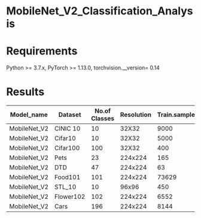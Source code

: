 # MobileNet_V2_Classification_Analysis


# Requirements

Python >= 3.7.x, PyTorch >= 1.13.0, torchvision.__version= 0.14

# Results

| Model_name     | Dataset       | No.of Classes | Resolution| Train.sample/Class| Val.Sample/Class | Totaldataset Length| Accuracy|
| -------------  | ------------- | --------------|-----------|----------------|---------------------|---------------|---------|
| MobileNet_V2   | CINIC 10      | 10            | 32X32     | 9000           |9000                 | 27000         | 47%     |
| MobileNet_V2   | Cifar10       | 10            | 32X32     | 5000           |1000                 | 60000         | 58.36%  |
| MobileNet_V2   | Cifar100      | 100           | 32X32	   | 400	          |1000	                | 60000	        |33.11%   |
| MobileNet_V2   | Pets          | 23            | 224x224   | 165	          |5	                  | 3881 	        |94%      |
| MobileNet_V2   | DTD           | 47            | 224x224	 | 63	            |7	                  |3290 	        |74%      |
| MobileNet_V2   | Food101	     |101	           | 224x224	 | 73629	        |8181	                |81807	        |66.76%   |
| MobileNet_V2   | STL_10	       |10             | 96x96     | 450            |50 	                |5000	          |87.2%    |
| MobileNet_V2   | Flower102	   |102            | 224x224   | 6552           |818 	                |7370	          |95.52%   |
| MobileNet_V2   | Cars	         |196            | 224x224   | 8144           |8044 	              |16185	        |52.0%    |
